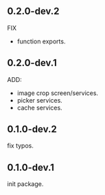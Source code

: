 ## 0.2.0-dev.2

FIX
- function exports.

## 0.2.0-dev.1

ADD:
- image crop screen/services.
- picker services.
- cache services.

## 0.1.0-dev.2

fix typos.

## 0.1.0-dev.1

init package. 
